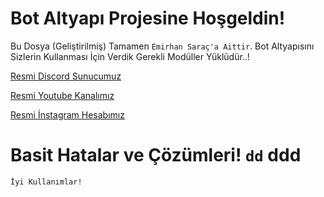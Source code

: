 Bot Altyapı Projesine Hoşgeldin!
=================
 Bu Dosya (Geliştirilmiş) Tamamen `Emirhan Saraç'a Aittir`. Bot Altyapısını Sizlerin Kullanması İçin Verdik Gerekli Modüller Yüklüdür..!

[Resmi Discord Sunucumuz](https://discord.gg/Zwr4MqyKrC)

[Resmi Youtube Kanalımız](https://www.youtube.com/channel/UCVRhrcoG6FOvHGKehYtvKHg?view_as=subscriber)

[Resmi İnstagram Hesabımız](https://www.instagram.com/emirhansarac06/)

Basit Hatalar ve Çözümleri!
`dd` ddd
=================

`İyi Kullanımlar!`

